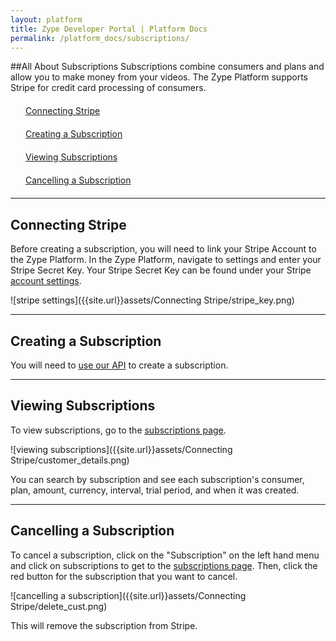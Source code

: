 ```yaml
---
layout: platform
title: Zype Developer Portal | Platform Docs
permalink: /platform_docs/subscriptions/
---
```

##All About Subscriptions
Subscriptions combine consumers and plans and allow you to make money from your videos.
The Zype Platform supports Stripe for credit card processing of consumers.

<div style="width: 100%;">
<div style="margin: 20px;"><span class="fa fa-file-text" style="margin-right: 4px;"></span>
<a href="#1">
Connecting Stripe</a>
</div>
<div style="margin: 20px;"><span class="fa fa-file-text" style="margin-right: 4px;"></span>
<a href="#2">
Creating a Subscription</a>
</div>
<div style="margin: 20px;"><span class="fa fa-file-text" style="margin-right: 4px;"></span>
<a href="#3">
Viewing Subscriptions</a>
</div>
<div style="margin: 20px;"><span class="fa fa-file-text" style="margin-right: 4px;"></span>
<a href="#4">
Cancelling a Subscription</a>
</div>
</div>

<hr id="1">

## Connecting Stripe
Before creating a subscription, you will need to link your Stripe Account to the Zype Platform.
In the Zype Platform, navigate to settings and enter your Stripe Secret Key.
Your Stripe Secret Key can be found under your Stripe [account settings](https://dashboard.stripe.com/account/apikeys).


![stripe settings]({{site.url}}assets/Connecting Stripe/stripe_key.png)

<hr id="2">

## Creating a Subscription
You will need to [use our API](http://dev.zype.com/api_docs/subscriptions/) to create a subscription.

<hr id="3">

## Viewing Subscriptions
To view subscriptions, go to the [subscriptions page](https://admin.zype.com/subscriptions).

![viewing subscriptions]({{site.url}}assets/Connecting Stripe/customer_details.png)

You can search by subscription and see each subscription's consumer, plan, amount, currency,
interval, trial period, and when it was created.

<hr id="4">

## Cancelling a Subscription
To cancel a subscription, click on the
"Subscription" on the left hand menu and click on subscriptions to get to the [subscriptions page](https://admin.zype.com/subscriptions).
Then, click the red button for the subscription that you want to cancel.

![cancelling a subscription]({{site.url}}assets/Connecting Stripe/delete_cust.png)

This will remove the subscription from Stripe.

